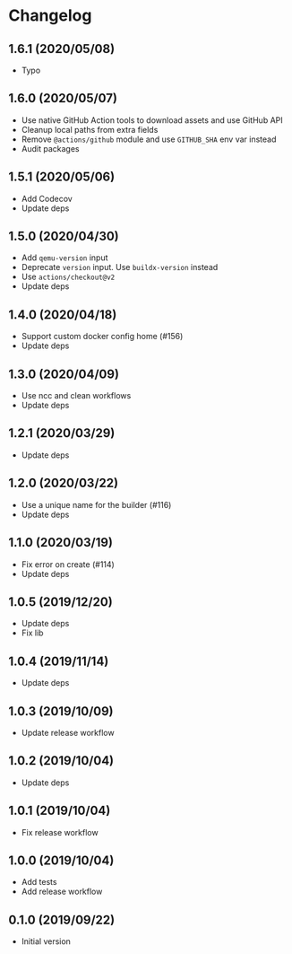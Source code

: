 # Changelog

## 1.6.1 (2020/05/08)

* Typo

## 1.6.0 (2020/05/07)

* Use native GitHub Action tools to download assets and use GitHub API
* Cleanup local paths from extra fields
* Remove `@actions/github` module and use `GITHUB_SHA` env var instead
* Audit packages

## 1.5.1 (2020/05/06)

* Add Codecov
* Update deps

## 1.5.0 (2020/04/30)

* Add `qemu-version` input
* Deprecate `version` input. Use `buildx-version` instead
* Use `actions/checkout@v2`
* Update deps

## 1.4.0 (2020/04/18)

* Support custom docker config home (#156)
* Update deps

## 1.3.0 (2020/04/09)

* Use ncc and clean workflows
* Update deps

## 1.2.1 (2020/03/29)

* Update deps

## 1.2.0 (2020/03/22)

* Use a unique name for the builder (#116)
* Update deps

## 1.1.0 (2020/03/19)

* Fix error on create (#114)
* Update deps

## 1.0.5 (2019/12/20)

* Update deps
* Fix lib

## 1.0.4 (2019/11/14)

* Update deps

## 1.0.3 (2019/10/09)

* Update release workflow

## 1.0.2 (2019/10/04)

* Update deps

## 1.0.1 (2019/10/04)

* Fix release workflow

## 1.0.0 (2019/10/04)

* Add tests
* Add release workflow

## 0.1.0 (2019/09/22)

* Initial version

